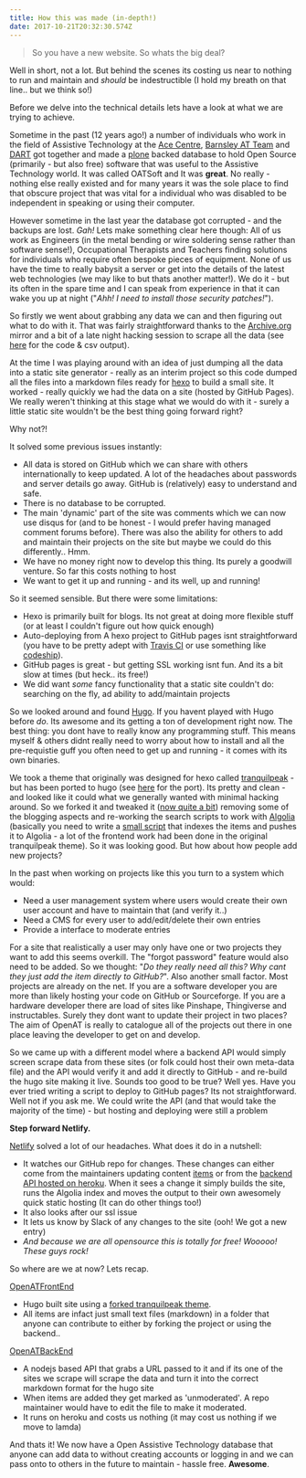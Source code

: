 ```yaml
---
title: How this was made (in-depth!)
date: 2017-10-21T20:32:30.574Z
---
```

> So you have a new website. So whats the big deal?

Well in short, not a lot. But behind the scenes its costing us near to nothing to run and maintain and _should_ be indestructible (I hold my breath on that line.. but we think so!)

Before we delve into the technical details lets have a look at what we are trying to achieve.

Sometime in the past (12 years ago!) a number of individuals who work in the field of Assistive Technology at the [Ace Centre](https://acecentre.org.uk), [Barnsley AT Team](https://barnsleyat.wordpress.com) and [DART](http://dart.se) got together and made a [plone](https://plone.org) backed database to hold Open Source (primarily - but also free) software that was useful to the Assistive Technology world. It was called OATSoft and It was **great**.  No really - nothing else really existed and for many years it was the sole place to find that obscure project that was vital for a individual who was disabled to be independent in speaking or using their computer. 

However sometime in the last year the database got corrupted - and the backups are lost. _Gah!_ Lets make something clear here though: All of us work as Engineers (in the metal bending or wire soldering sense rather than software sense!), Occupational Therapists and Teachers finding solutions for individuals who require often bespoke pieces of equipment. None of us have the time to really babysit a server or get into the details of the latest web technologies (we may like to but thats another matter!). We do it - but its often in the spare time and I can speak from experience in that it can wake you up at night ("_Ahh! I need to install those security patches!_"). 

So firstly we went about grabbing any data we can and then figuring out what to do with it. That was fairly straightforward thanks to the [Archive.org](https://web.archive.org/web/20110301000000*/oatsoft.org) mirror and a bit of a late night hacking session to scrape all the data (see [here](https://gist.github.com/willwade/d9d759d1911fb3f0d6ee7eade7f073f0) for the code & csv output). 

At the time I was playing around with an idea of just dumping all the data into a static site generator - really as an interim project so this code dumped all the files into a markdown files ready for [hexo](http://hexo.io) to build a small site. It worked - really quickly we had the data on a site (hosted by GitHub Pages). We really weren't thinking at this stage what we would do with it - surely a little static site wouldn't be the best thing going forward right?

Why not?!

It solved some previous issues instantly:

* All data is stored on GitHub which we can share with others internationally to keep updated. A lot of the headaches about passwords and server details go away. GitHub is (relatively) easy to understand and safe.
* There is no database to be corrupted.
* The main 'dynamic' part of the site was comments which we can now use disqus for (and to be honest - I would prefer having managed comment forums before). There was also the ability for others to add and maintain their projects on the site but maybe we could do this differently.. Hmm.
* We have no money right now to develop this thing. Its purely a goodwill venture. So far this costs nothing to host
* We want to get it up and running - and its well, up and running!

So it seemed sensible. But there were some limitations:

* Hexo is primarily built for blogs. Its not great at doing more flexible stuff (or at least I couldn't figure out how quick enough)
* Auto-deploying from A hexo project to GitHub pages isnt straightforward (you have to be pretty adept with [Travis CI](https://travis-ci.org) or use something like [codeship](http://codeship.com)). 
* GitHub pages is great - but getting SSL working isnt fun. And its a bit slow at times (but heck.. its free!)
* We did want _some_ fancy functionality that a static site couldn't do: searching on the fly, ad ability to add/maintain projects

So we looked around and found [Hugo](http://gohugo.io). If you havent played with Hugo before _do_. Its awesome and its getting a ton of development right now. The best thing: you dont have to really know any programming stuff. This means myself & others didnt really need to worry about how to install and all the pre-requistie guff you often need to get up and running - it comes with its own binaries. 

We took a theme that originally was designed for hexo called [tranquilpeak](https://github.com/LouisBarranqueiro/hexo-theme-tranquilpeak) - but has been ported to hugo  (see [here](https://github.com/kakawait/hugo-tranquilpeak-theme) for the port). Its pretty and clean - and looked like it could what we generally wanted with minimal hacking around. So we forked it and tweaked it ([now quite a bit](https://github.com/openassistive/hugo-tranquilpeak-theme)) removing some of the blogging aspects and re-working the search scripts to work with [Algolia](http://algolia.com) (basically you need to write a [small script](https://github.com/openassistive/OpenATFrontEnd/blob/master/scripts/algolia_index_items.js) that indexes the items and pushes it to Algolia - a lot of the frontend work had been done in the original tranquilpeak theme). So it was looking good. But how about how people add new projects?

In the past when working on projects like this you turn to a system which would:

* Need a user management system where users would create their own user account and have to maintain that (and verify it..)
* Need a CMS for every user to add/edit/delete their own entries
* Provide a interface to moderate entries

For a site that realistically a user may only have one or two projects they want to add this seems overkill. The "forgot password" feature would also need to be added. So we thought: "_Do they really need all this? Why cant they just add the item directly to GitHub?_".  Also another small factor. Most projects are already on the net. If you are a software developer you are more than likely hosting your code on GitHub or Sourceforge. If you are a hardware developer there are load of sites like Pinshape, Thingiverse and instructables. Surely they dont want to update their project in two places? The aim of OpenAT is really to catalogue all of the projects out there in one place leaving the developer to get on and develop. 

So we came up with a different model where a backend API would simply screen scrape data from these sites (or folk could host their own meta-data file) and the API would verify it and add it directly to GitHub - and re-build the hugo site making it live. Sounds too good to be true? Well yes. Have you ever tried writing a script to deploy to GitHub pages? Its not straightforward. Well not if you ask me. We could write the API (and that would take the majority of the time) - but hosting and deploying were still a problem

  **Step forward Netlify.**

[Netlify](https://www.netlify.com) solved a lot of our headaches. What does it do in a nutshell:

* It watches our GitHub repo for changes. These changes can either come from the maintainers updating content [items](https://github.com/openassistive/OpenATFrontEnd/tree/master/content/item) or from the [backend API hosted on heroku](http://api.openassistive.org/docs/v1/). When it sees a change it simply builds the site, runs the Algolia index and moves the output to their own awesomely quick static hosting (It can do other things too!)
* It also looks after our ssl issue
* It lets us know by Slack of any changes to the site (ooh! We got a new entry)
* _And because we are all opensource this is totally for free! Wooooo! These guys rock!_

So where are we at now? Lets recap.

[OpenATFrontEnd](http://github.com/openassistive/OpenATFrontEnd)

* Hugo built site using a [forked tranquilpeak theme](https://github.com/openassistive/hugo-tranquilpeak-theme). 
* All items are infact just small text files (markdown) in a folder that anyone can contribute to either by forking the project or using the backend..

[OpenATBackEnd](http://github.com/openassistive/OpenATBackEnd)

* A nodejs based API that grabs a URL passed to it and if its one of the sites we scrape will scrape the data and turn it into the correct markdown format for the hugo site
* When items are added they get marked as 'unmoderated'. A repo maintainer would have to edit the file to make it moderated. 
* It runs on heroku and costs us nothing (it may cost us nothing if we move to lamda)

And thats it! We now have a Open Assistive Technology database that anyone can add data to without creating accounts or logging in and we can pass onto to others in the future to maintain - hassle free. **Awesome**.
